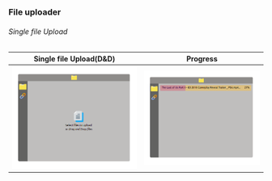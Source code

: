<h3>File uploader</h3>

<h6>Single file Upload</h6>

|      Single file Upload(D&D)       |                Progress                 |
| :--------------------------------: | :-------------------------------------: |
| ![](./.github/example/default.png) | ![](./.github/example/uploading-ex.png) |
